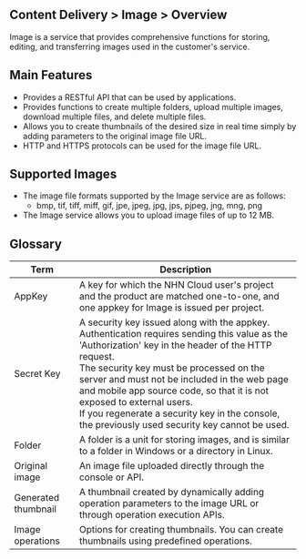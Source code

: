 ## Content Delivery > Image > Overview

Image is a service that provides comprehensive functions for storing, editing, and transferring images used in the customer's service.

## Main Features

- Provides a RESTful API that can be used by applications.
- Provides functions to create multiple folders, upload multiple images, download multiple files, and delete multiple files.
- Allows you to create thumbnails of the desired size in real time simply by adding parameters to the original image file URL.
- HTTP and HTTPS protocols can be used for the image file URL.

## Supported Images 

- The image file formats supported by the Image service are as follows:
	- bmp, tif, tiff, miff, gif, jpe, jpeg, jpg, jps, pjpeg, jng, mng, png
- The Image service allows you to upload image files of up to 12 MB.

## Glossary

| Term | Description |
|---|---|
| AppKey | A key for which the NHN Cloud user's project and the product are matched one-to-one, and one appkey for Image is issued per project. |
| Secret Key | A security key issued along with the appkey. Authentication requires sending this value as the 'Authorization' key in the header of the HTTP request. <br/>The security key must be processed on the server and must not be included in the web page and mobile app source code, so that it is not exposed to external users. <br/>If you regenerate a security key in the console, the previously used security key cannot be used. |
| Folder | A folder is a unit for storing images, and is similar to a folder in Windows or a directory in Linux. |
| Original image | An image file uploaded directly through the console or API. |
| Generated thumbnail | A thumbnail created by dynamically adding operation parameters to the image URL or through operation execution APIs. |
| Image operations | Options for creating thumbnails. You can create thumbnails using predefined operations. |
